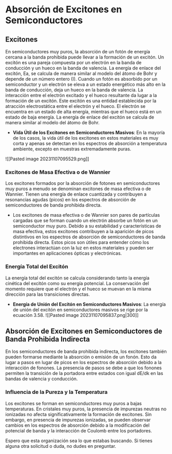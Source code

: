 
# Absorción de Excitones en Semiconductores

## Excitones

En semiconductores muy puros, la absorción de un fotón de energía cercana a la banda prohibida puede llevar a la formación de un excitón. Un excitón es una pareja compuesta por un electrón en la banda de conducción y un hueco en la banda de valencia. La energía de enlace del excitón, Ea, se calcula de manera similar al modelo del átomo de Bohr y depende de un número entero (I). Cuando un fotón es absorbido por un semiconductor y un electrón se eleva a un estado energético más alto en la banda de conducción, deja un hueco en la banda de valencia. La interacción entre el electrón excitado y el hueco resultante da lugar a la formación de un excitón. Este excitón es una entidad establecida por la atracción electrostática entre el electrón y el hueco. El electrón se encuentra en un estado de alta energía, mientras que el hueco está en un estado de baja energía. La energía de enlace del excitón se calcula de manera similar al modelo del átomo de Bohr.
- **Vida Útil de los Excitones en Semiconductores Masivos**: En la mayoría de los casos, la vida útil de los excitones en estos materiales es muy corta y apenas se detectan en los espectros de absorción a temperatura ambiente, excepto en muestras extremadamente puras.

![[Pasted image 20231107095529.png]]
### Excitones de Masa Efectiva o de Wannier

Los excitones formados por la absorción de fotones en semiconductores muy puros a menudo se denominan excitones de masa efectiva o de Wannier. Tienen una energía de enlace cuantizada y contribuyen a resonancias agudas (picos) en los espectros de absorción de semiconductores de banda prohibida directa.

- Los excitones de masa efectiva o de Wannier son pares de partículas cargadas que se forman cuando un electrón absorbe un fotón en un semiconductor muy puro. Debido a su estabilidad y características de masa efectiva, estos excitones contribuyen a la aparición de picos distintivos en los espectros de absorción de semiconductores de banda prohibida directa. Estos picos son útiles para entender cómo los electrones interactúan con la luz en estos materiales y pueden ser importantes en aplicaciones ópticas y electrónicas.

### Energía Total del Excitón

La energía total del excitón se calcula considerando tanto la energía cinética del excitón como su energía potencial. La conservación del momento requiere que el electrón y el hueco se muevan en la misma dirección para las transiciones directas.
- **Energía de Unión del Excitón en Semiconductores Masivos**: La energía de unión del excitón en semiconductores masivos se rige por la ecuación 3.58.
![[Pasted image 20231107095837.png|300]]
## Absorción de Excitones en Semiconductores de Banda Prohibida Indirecta

En los semiconductores de banda prohibida indirecta, los excitones también pueden formarse mediante la absorción o emisión de un fonón. Esto da lugar a pasos en lugar de picos en los espectros de absorción debido a la interacción de fonones. La presencia de pasos se debe a que los fonones permiten la transición de la portadora entre estados con igual dE/dk en las bandas de valencia y conducción.

### Influencia de la Pureza y la Temperatura

Los excitones se forman en semiconductores muy puros a bajas temperaturas. En cristales muy puros, la presencia de impurezas neutras no ionizadas no afecta significativamente la formación de excitones. Sin embargo, en presencia de impurezas ionizadas, se pueden observar cambios en los espectros de absorción debido a la modificación del potencial de banda y la interacción de Coulomb entre los portadores.

Espero que esta organización sea lo que estabas buscando. Si tienes alguna otra solicitud o duda, no dudes en preguntar.